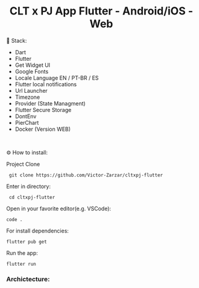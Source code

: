 <h1 align="center" id="header">
 CLT x PJ App Flutter - Android/iOS - Web
</h1>

🤖 Stack:

- Dart
- Flutter
- Get Widget UI
- Google Fonts
- Locale Language EN / PT-BR / ES
- Flutter local notifications
- Url Launcher
- Timezone
- Provider (State Managment)
- Flutter Secure Storage
- DontEnv
- PierChart
- Docker (Version WEB)

<br />

⚙️ How to install:

Project Clone

     git clone https://github.com/Victor-Zarzar/cltxpj-flutter

Enter in directory:

     cd cltxpj-flutter

Open in your favorite editor(e.g. VSCode):

    code .

For install dependencies:

    flutter pub get

Run the app:

    flutter run

### Archictecture:
